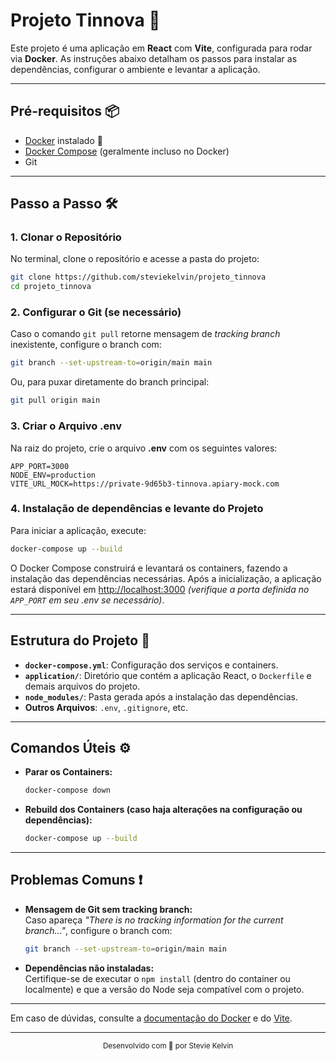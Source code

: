# Projeto Tinnova 🚀

Este projeto é uma aplicação em **React** com **Vite**, configurada para rodar via **Docker**. As instruções abaixo detalham os passos para instalar as dependências, configurar o ambiente e levantar a aplicação.

---

## Pré-requisitos 📦

- [Docker](https://docs.docker.com/get-docker/) instalado 🐳
- [Docker Compose](https://docs.docker.com/compose/install/) (geralmente incluso no Docker)
- Git

---

## Passo a Passo 🛠️

### 1. Clonar o Repositório

No terminal, clone o repositório e acesse a pasta do projeto:

```bash
git clone https://github.com/steviekelvin/projeto_tinnova
cd projeto_tinnova
```

### 2. Configurar o Git (se necessário)

Caso o comando `git pull` retorne mensagem de *tracking branch* inexistente, configure o branch com:

```bash
git branch --set-upstream-to=origin/main main
```

Ou, para puxar diretamente do branch principal:

```bash
git pull origin main
```

### 3. Criar o Arquivo **.env**

Na raiz do projeto, crie o arquivo **.env** com os seguintes valores:

```dotenv
APP_PORT=3000
NODE_ENV=production
VITE_URL_MOCK=https://private-9d65b3-tinnova.apiary-mock.com
```

### 4. Instalação de dependências e levante do Projeto

Para iniciar a aplicação, execute:

```bash
docker-compose up --build 
```

O Docker Compose construirá e levantará os containers, fazendo a instalação das dependências necessárias. Após a inicialização, a aplicação estará disponível em [http://localhost:3000](http://localhost:3000) *(verifique a porta definida no `APP_PORT` em seu .env se necessário)*.

---

## Estrutura do Projeto 📂

- **`docker-compose.yml`**: Configuração dos serviços e containers.
- **`application/`**: Diretório que contém a aplicação React, o `Dockerfile` e demais arquivos do projeto.
- **`node_modules/`**: Pasta gerada após a instalação das dependências.
- **Outros Arquivos**: `.env`, `.gitignore`, etc.

---

## Comandos Úteis ⚙️

- **Parar os Containers:**

  ```bash
  docker-compose down
  ```

- **Rebuild dos Containers (caso haja alterações na configuração ou dependências):**

  ```bash
  docker-compose up --build
  ```

---

## Problemas Comuns ❗

- **Mensagem de Git sem tracking branch:**  
  Caso apareça *"There is no tracking information for the current branch..."*, configure o branch com:

  ```bash
  git branch --set-upstream-to=origin/main main
  ```

- **Dependências não instaladas:**  
  Certifique-se de executar o `npm install` (dentro do container ou localmente) e que a versão do Node seja compatível com o projeto.

---

Em caso de dúvidas, consulte a [documentação do Docker](https://docs.docker.com/) e do [Vite](https://vitejs.dev/).

---

<div align="center">
  <sub>Desenvolvido com 💜 por Stevie Kelvin </sub>
</div>
